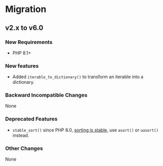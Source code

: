 # Migration

## v2.x to v6.0

### New Requirements

- PHP 8.1+

### New features

- Added `iterable_to_dictionary()` to transform an iterable into a dictionary.

### Backward Incompatible Changes

None

### Deprecated Features

- `stable_sort()` since PHP 8.0, [sorting is stable](https://wiki.php.net/rfc/stable_sorting), use `asort()` or `uasort()` instead.

### Other Changes

None
